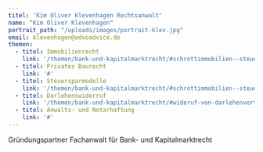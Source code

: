```yaml
---
titel: 'Kim Oliver Klevenhagen Rechtsanwalt'
name: "Kim Oliver Klevenhagen"
portrait_path: "/uploads/images/portrait-klev.jpg"
email: klevenhagen@advoadvice.de
themen:
  - titel: Immobilienrecht
    link: '/themen/bank-und-kapitalmarktrecht/#schrottimmobilien--steuersparmodelle--immobilienrecht'
  - titel: Privates Baurecht
    link: '#'
  - titel: Steuersparmodelle
    link: '/themen/bank-und-kapitalmarktrecht/#schrottimmobilien--steuersparmodelle--immobilienrecht'
  - titel: Darlehenswiderruf
    link: '/themen/bank-und-kapitalmarktrecht/#wideruf-von-darlehenvertraumlgen-sog-widerrufs-joker'
  - titel: Anwalts- und Notarhaftung
    link: '#'
---
```


Gründungspartner Fachanwalt für Bank- und Kapitalmarktrecht
